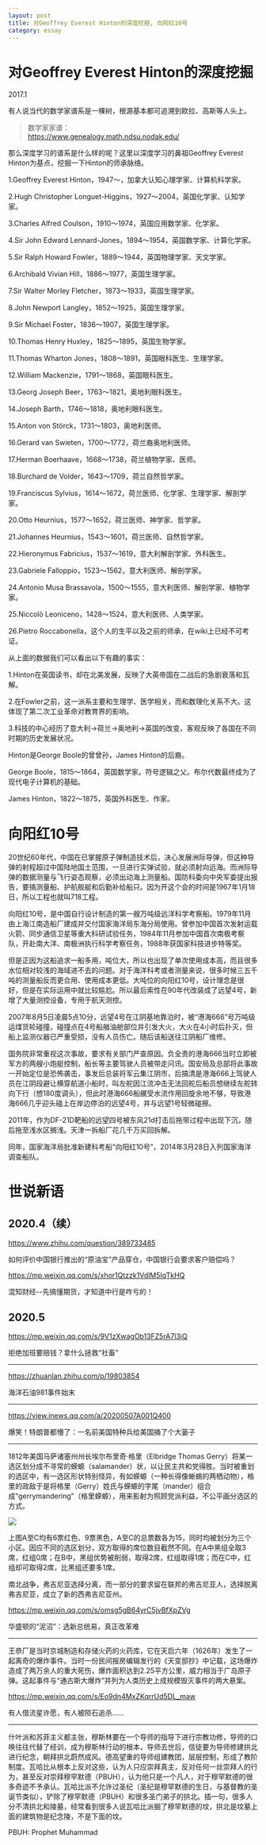 ```yaml
---
layout: post
title: 对Geoffrey Everest Hinton的深度挖掘, 向阳红10号
category: essay 
---
```


# 对Geoffrey Everest Hinton的深度挖掘

2017.1

有人说当代的数学家谱系是一棵树，根源基本都可追溯到欧拉、高斯等人头上。

>数学家家谱：   
>https://www.genealogy.math.ndsu.nodak.edu/

那么深度学习的谱系是什么样的呢？这里以深度学习的鼻祖Geoffrey Everest Hinton为基点，挖掘一下Hinton的师承脉络。

1.Geoffrey Everest Hinton，1947～，加拿大认知心理学家、计算机科学家。

2.Hugh Christopher Longuet-Higgins，1927～2004，英国化学家、认知学家。

3.Charles Alfred Coulson，1910～1974，英国应用数学家、化学家。

4.Sir John Edward Lennard-Jones，1894～1954，英国数学家、计算化学家。

5.Sir Ralph Howard Fowler，1889～1944，英国物理学家、天文学家。

6.Archibald Vivian Hill，1886～1977，英国生理学家。

7.Sir Walter Morley Fletcher，1873～1933，英国生理学家。

8.John Newport Langley，1852～1925，英国生理学家。

9.Sir Michael Foster，1836～1907，英国生理学家。

10.Thomas Henry Huxley，1825～1895，英国生物学家。

11.Thomas Wharton Jones，1808～1891，英国眼科医生、生理学家。

12.William Mackenzie，1791～1868，英国眼科医生。

13.Georg Joseph Beer，1763～1821，奥地利眼科医生。

14.Joseph Barth，1746～1818，奥地利眼科医生。

15.Anton von Störck，1731～1803，奥地利医师。

16.Gerard van Swieten，1700～1772，荷兰裔奥地利医师。

17.Herman Boerhaave，1668～1738，荷兰植物学家、医师。

18.Burchard de Volder，1643～1709，荷兰自然哲学家。

19.Franciscus Sylvius，1614～1672，荷兰医师、化学家、生理学家、解剖学家。

20.Otto Heurnius，1577～1652，荷兰医师、神学家、哲学家。

21.Johannes Heurnius，1543～1601，荷兰医师、自然哲学家。

22.Hieronymus Fabricius，1537～1619，意大利解剖学家、外科医生。

23.Gabriele Falloppio，1523～1562，意大利医师、解剖学家。

24.Antonio Musa Brassavola，1500～1555，意大利医师、解剖学家、植物学家。

25.Niccolò Leoniceno，1428～1524，意大利医师、人类学家。

26.Pietro Roccabonella，这个人的生平以及之前的师承，在wiki上已经不可考证。

从上面的数据我们可以看出以下有趣的事实：

1.Hinton在英国读书，却在北美发展，反映了大英帝国在二战后的急剧衰落和瓦解。

2.在Fowler之前，这一派系主要和生理学、医学相关，而和数理化关系不大。这体现了第二次工业革命对教育界的影响。

3.科技的中心经历了意大利->荷兰->奥地利->英国的改变，客观反映了各国在不同时期的历史发展状况。

Hinton是George Boole的曾曾孙，James Hinton的后裔。

George Boole，1815～1864，英国数学家。符号逻辑之父。布尔代数最终成为了现代电子计算机的基础。

James Hinton，1822～1875，英国外科医生、作家。

# 向阳红10号

20世纪60年代，中国在已掌握原子弹制造技术后，决心发展洲际导弹，但这种导弹的射程超过中国陆地国土范围，一旦进行实弹试验，就必须射向远海。而洲际导弹的数据测量与飞行姿态观察，必须出动海上测量船。国防科委向中央军委提出报告，要搞测量船、护航舰艇和后勤补给船只。因为开这个会的时间是1967年1月18日，所以工程也就叫718工程。

向阳红10号，是中国自行设计制造的第一艘万吨级远洋科学考察船。1979年11月由上海江南造船厂建成并交付国家海洋局东海分局使用。曾参加中国首次发射运载火箭、同步通信卫星等重大科研试验任务，1984年11月参加中国首次南极考察队，开赴南大洋、南极洲执行科学考察任务，1988年获国家科技进步特等奖。

但是正因为这船追求一船多用，吨位大，所以也出现了单次使用成本高，而且很多水位相对较浅的海域进不去的问题。对于海洋科考或者测量来说，很多时候三五千吨的测量船反而更合用、使用成本更低。大吨位的向阳红10号，设计理念是很好，但是在实际运用中就比较尴尬。所以最后索性在90年代改装成了远望4号，新增了大量测控设备，专用于航天测控。

2007年8月5日凌晨5点10分，远望4号在江阴基地靠泊时，被“港海666”号万吨级运煤货轮碰撞，碰撞点在4号船艏油舱部位并引发大火，大火在4小时后扑灭，但船上监测仪器已严重受损，没有人员伤亡。随后该船送往江阴船厂维修。

国务院非常重视这次事故，要求有关部门严查原因。负全责的港海666当时立即被军方的两艘小炮艇控制，船长等主要驾驶人员被带走问讯。国安局及总部将此事故一开始定位是恐怖袭击，事发后总装将军云集江阴市，后搞清是港海666上驾驶人员在江阴段避让横穿航道小船时，叫左舵因江流冲击无法回舵后船员想继续左舵转向下行（想180度调头），但此时港海666船艉受水流作用回旋余地不够，导致港海666几乎迎头碰上在岸边停泊的远望4号，并与远望1号轻微碰擦。

2011年，作为DF-21D靶船的远望四号被东风21d打击后拖带过程中出现下沉，随后拖至浅水区搁浅。天津一拆船厂花几千万买回拆解。

同年，国家海洋局批准新建科考船“向阳红10号”，2014年3月28日入列国家海洋调查船队。

# 世说新语

## 2020.4（续）

https://www.zhihu.com/question/389733485

如何评价中国银行推出的“原油宝”产品穿仓，中国银行会要求客户赔偿吗？

https://mp.weixin.qq.com/s/xhor1Qtzzk1VdlM5IqTkHQ

混知财经--先搞懂期货，才知道中行是咋亏的！

## 2020.5

https://mp.weixin.qq.com/s/9V1zXwagOb13FZ5rA7l3iQ

拒绝加班要赔钱？拿什么拯救“社畜”

----

https://zhuanlan.zhihu.com/p/19803854

海洋石油981事件始末

----

https://view.inews.qq.com/a/20200507A001Q400

爆笑！特朗普都懵了：一名前美国特种兵给美国捅了个大篓子

----

1812年美国马萨诸塞州州长埃尔布里奇·格里（Elbridge Thomas Gerry）将某一选区划分成不寻常的蝾螈（salamander）状，以让民主共和党得胜。当时被重划的选区中，有一选区形状特别怪异，有如蝾螈（一种长得像蜥蜴的两栖动物），格里的政敌于是将格里（Gerry）姓氏与蝾螈的字尾（mander）组合成“gerrymandering”（格里蝾螈），用来影射为照顾党派利益，不公平画分选区的方式。

![](/images/img3/Gerrymander.png)

上图A至C均有6票红色、9票黑色，A至C的总票数各为15，同时均被划分为三个小区。因应不同的选区划分，双方取得的席位数目截然不同。在A中黑组全取3席，红组0席；在B中，黑组优势被削弱，取得2席，红组取得1席；而在C中，红组却可取得2席，比黑组还要多1席。

南北战争，弗吉尼亚选择分离，而一部分的要求留在联邦的弗吉尼亚人，选择脱离弗吉尼亚，成立了新的西弗吉尼亚州。

https://mp.weixin.qq.com/s/omsg5gB64yrC5jvBfXpZVg

华盛顿的“泥沼”：选新总统易，真正改革难

----

王恭厂是当时京城制造和存储火药的火药库，它在天启六年（1626年）发生了一起离奇的爆炸事件。当时一份民间报房编辑发行的《天变邸抄》中记载，这场爆炸造成了两万余人的重大死伤，爆炸面积达到2.25平方公里，威力相当于广岛原子弹。这起事件与“通古斯大爆炸”并列为人类历史上成规模毁灭事件的两大悬案。

https://mp.weixin.qq.com/s/Eo9dn4MxZKqrrUd5DL_maw

有人借流星许愿，有人被陨石追杀……

----

什叶派和苏菲主义都主张，穆斯林要在一个导师的指导下进行宗教功修，导师的口唤往往代替了经训，成为穆斯林行动的根本，导师去世后，信徒要为导师修建拱北进行纪念，朝拜拱北蔚然成风。德高望重的导师组建教团，层层控制，形成了教阶制度。瓦哈比从根本上反对这些，认为人只应崇拜真主，反对任何一丝崇拜人的行为，甚至反对崇拜穆罕默德（PBUH），认为他只是一个凡人，对于穆罕默德的很多奇迹不予承认。瓦哈比派不允许过圣纪（圣纪是穆罕默德的生日，与基督教的圣诞节类似），铲除了穆罕默德（PBUH）和很多圣门弟子的拱北。插一句，很多人分不清拱北和陵墓，经常看到很多人说瓦哈比派掘了穆罕默德的坟，拱北是坟墓上面的建筑物是纪念陵，不是下面的坟。

PBUH: Prophet Muhammad
